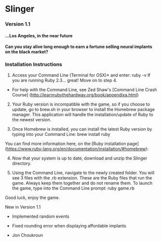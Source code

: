 # Slinger
### Version 1.1

#### ...Los Angeles, in the near future
#### Can you stay alive long enough to earn a fortune selling neural implants on the black market?

### Installation Instructions
1) Access your Command Line (Terminal for OSX)* and enter:
    ruby -v
If you are running Ruby 2.3... great! Move on to step 4.
* For help with the Command Line, see Zed Shaw's [Command Line Crash Course] (http://learnrubythehardway.org/book/appendixa.html)

2) Your Ruby version is incompatible with the game, so if you choose to update,
go to brew.sh in your browser to install the Homebrew package manager.
This application will handle the installation/update of Ruby to the newest
version. 

3) Once Homebrew is installed, you can install the latest Ruby version by
typing into your Command Line:
    brew install ruby

You can find more information here, on the [Ruby installation page]
(https://www.ruby-lang.org/en/documentation/installation/#homebrew):

4) Now that your system is up to date, download and unzip the Slinger
directory.

5) Using the Command Line, navigate to the newly created folder. You will see 3
files with the .rb extension. These are the Ruby files that run the game.
Always keep them together and do not rename them. To launch the game, type into
the Command Line prompt:
    ruby game.rb

Good luck, enjoy the game.


New in Version 1.1
- Implemented random events
- Fixed rounding error when displaying affordable implants

- Jon Choukroun
